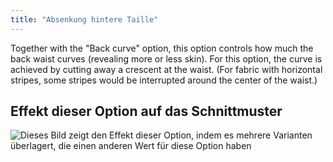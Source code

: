 ```yaml
---
title: "Absenkung hintere Taille"
---
```


Together with the "Back curve" option, this option controls how much the back waist curves (revealing more or less skin). For this option, the curve is achieved by cutting away a crescent at the waist. (For fabric with horizontal stripes, some stripes would be interrupted around the center of the waist.)

## Effekt dieser Option auf das Schnittmuster

![Dieses Bild zeigt den Effekt dieser Option, indem es mehrere Varianten überlagert, die einen anderen Wert für diese Option haben](unice_backdip_sample.svg "Effekt dieser Option auf das Schnittmuster")
